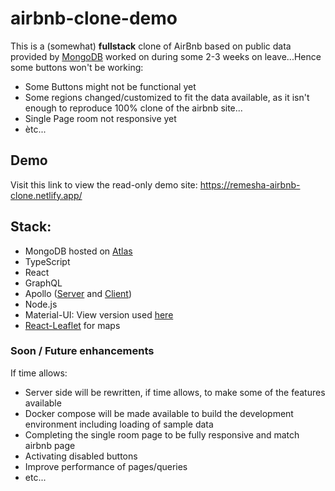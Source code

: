 # airbnb-clone-demo

This is a (somewhat) **fullstack** clone of AirBnb based on public data provided by [MongoDB](https://docs.atlas.mongodb.com/sample-data/sample-airbnb/) worked on during some 2-3 weeks on leave...Hence some buttons won't be working:

- Some Buttons might not be functional yet
- Some regions changed/customized to fit the data available, as it isn't enough to reproduce 100% clone of the airbnb site...
- Single Page room not responsive yet
- ètc...

## Demo

Visit this link to view the read-only demo site: https://remesha-airbnb-clone.netlify.app/

## Stack:

- MongoDB hosted on [Atlas](https://www.mongodb.com/cloud/atlas)
- TypeScript
- React
- GraphQL
- Apollo ([Server](https://www.apollographql.com/docs/apollo-server/) and [Client](https://www.apollographql.com/docs/react/))
- Node.js
- Material-UI: View version used [here](https://v4.mui.com/)
- [React-Leaflet](https://react-leaflet.js.org/docs/start-introduction/) for maps

### Soon / Future enhancements

If time allows:

- Server side will be rewritten, if time allows, to make some of the features available
- Docker compose will be made available to build the development environment including loading of sample data
- Completing the single room page to be fully responsive and match airbnb page
- Activating disabled buttons
- Improve performance of pages/queries
- etc...
